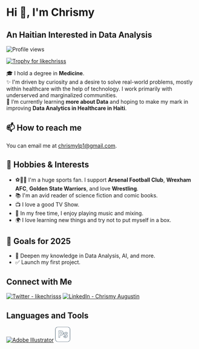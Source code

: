 # Hi 👋, I'm Chrismy

## An Haitian Interested in Data Analysis
<!-- markdownlint-disable MD033 -->

![Profile views](https://komarev.com/ghpvc/?username=likechrisss&label=Profile%20views&color=0e75b6&style=flat)

[![Trophy for likechrisss](https://github-profile-trophy.vercel.app/?username=likechrisss)](https://github.com/ryo-ma/github-profile-trophy)

🎓 I hold a degree in **Medicine**.  
✨ I'm driven by curiosity and a desire to solve real-world problems, mostly
within healthcare with the help of technology. I work primarily with underserved
and marginalized communities.  
🌱 I’m currently learning **more about Data** and hoping to make my mark in
improving **Data Analytics in Healthcare in Haiti**.

## 📫 How to reach me

You can email me at [chrismylp1@gmail.com](mailto:chrismylp1@gmail.com).

## 🎨 Hobbies & Interests

- ⚽🏀🤼 I'm a huge sports fan. I support **Arsenal Football Club**,
  **Wrexham AFC**, **Golden State Warriors**, and love **Wrestling**.
- 📚 I'm an avid reader of science fiction and comic books.
- 📺 I love a good TV Show.
- 🎵 In my free time, I enjoy playing music and mixing.
- 🌍 I love learning new things and try not to put myself in a box.

## 🚀 Goals for 2025

- 🌟 Deepen my knowledge in Data Analysis, AI, and more.
- ✅ Launch my first project.

## Connect with Me

[<img src="https://raw.githubusercontent.com/rahuldkjain/github-profile-readme-generator/master/src/images/icons/Social/twitter.svg" alt="Twitter - likechrisss" width="40" height="40" />](https://twitter.com/likechrisss)
[<img src="https://raw.githubusercontent.com/rahuldkjain/github-profile-readme-generator/master/src/images/icons/Social/linked-in-alt.svg" alt="LinkedIn - Chrismy Augustin" width="40" height="40" />](https://linkedin.com/in/chrismy%20augustin)

## Languages and Tools

[<img src="https://www.vectorlogo.zone/logos/adobe_illustrator/adobe_illustrator-icon.svg" alt="Adobe Illustrator" width="40" height="40" />](https://www.adobe.com/in/products/illustrator.html)
[<img src="https://raw.githubusercontent.com/devicons/devicon/master/icons/photoshop/photoshop-line.svg" alt="Adobe Photoshop" width="40" height="40" />](https://www.photoshop.com/en)

<!-- markdownlint-enable MD033 -->
